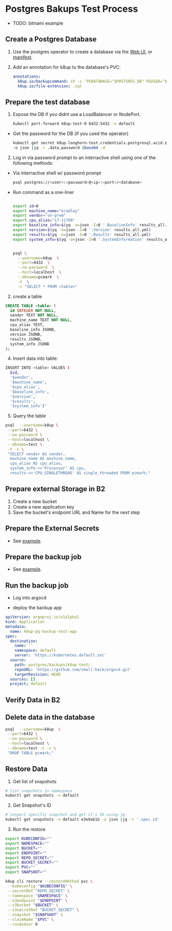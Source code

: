 # Postgres Bakups Test Process
 - TODO: bitnami example


## Create a Postgres Database
 
 1. Use the postgres operator to create a database via the [Web UI](https://pgops.vleermuis.tech/#/list), or [manifest](examples/operator-database.yaml).
 
 2. Add an annotation for k8up to the database's PVC:

    ```yaml
    annotations:
      k8up.io/backupcommand: sh -c 'PGDATABASE="$POSTGRES_DB" PGUSER="$POSTGRES_USER" PGPASSWORD="$POSTGRES_PASSWORD" pg_dump --clean'
      k8up.io/file-extension: .sql
    ```

## Prepare the test database

1. Expose the DB if you didnt use a LoadBalancer or NodePort.

   ```bash
   kubectl port-forward k8up-test-0 6432:5432 -n default
   ```

 - Get the password for the DB (if you used the operator)
   
   ```bash
   kubectl get secret k8up.longhorn-test.credentials.postgresql.acid.zalan.do \
   -o json |jq -r .data.password |base64 -d
   ```

2. Log in via password prompt to an interractive shell using one of the following methods:

- Via interractive shell w/ password prompt
  
  ```bash
  psql postgres://<user>:<password>@<ip>:<port>/<database>
  ```

- Run command as a one-liner

  ```bash
  
  export id=0
  export machine_name="bradley"
  export vendor="on-prem"
  export cpu_alias="i7-11700"
  export baseline_info=$(yq -o=json -I=0 '.BaselineInfo' results_all.yml)
  export version=$(yq -o=json -I=0 '.Version' results_all.yml)
  export results=$(yq -o=json -I=0 '.Results' results_all.yml)
  export system_info=$(yq -o=json -I=0 '.SystemInformation' results_all.yml)


  psql \
    --username=k8up  \
    --port=6432  \
    --no-password  \
    --host=localhost  \
    --dbname=pcmark  \
    -t  \
    -c "SELECT * FROM <table>"
  ```

2. create a table

  ```sql
  CREATE TABLE <table> (
    id INTEGER NOT NULL,
    vendor TEXT NOT NULL,
    machine_name TEXT NOT NULL,
    cpu_alias TEXT,
    baseline_info JSONB,
    version JSONB,
    results JSONB,
    system_info JSONB
  );
  ```

4. Insert data into table:

  ```bash
  INSERT INTO <table> VALUES (
    $id,
    '$vendor',
    '$machine_name',
    '$cpu_alias',
    '$baseline_info',
    '$version',
    '$results',
    '$system_info')"
  ```

5. Query the table

  ```bash
  psql  --username=k8up \
   --port=6432 \
   --no-password \
   --host=localhost \
   --dbname=test \
   -t -c \
   "SELECT vendor AS vendor,
    machine_name AS machine_name,
    cpu_alias AS cpu_alias,
    system_info->>'Processor' AS cpu,
    results->>'CPU_SINGLETHREAD' AS single_threaded FROM pcmark;"
  ```

## Prepare external Storage in B2

1. Create a new bucket
2. Create a new application key
3. Save the bucket's endpoint URL and Name for the next step

## Prepare the External Secrets

- See [example](examples/external-secret.yaml).

## Prepare the backup job

- See [example](examples/backup-job.yaml).

## Run the backup job

- Log into argocd
  
- deploy the backup app

```yaml
apiVersion: argoproj.io/v1alpha1
kind: Application
metadata:
  name: k8up-pg-backup-test-app
spec:
  destination:
    name: ''
    namespace: default
    server: 'https://kubernetes.default.svc'
  source:
    path: postgres/backups/k8up-test/
    repoURL: 'https://github.com/small-hack/argocd.git'
    targetRevision: HEAD
  sources: []
  project: default
```

## Verify Data in B2

## Delete data in the database

```bash
psql  --username=k8up  \
 --port=6432 \
 --no-password \
 --host=localhost \
 --dbname=test -t -c \
 "DROP TABLE pcmark;"
```

## Restore Data

1. Get list of snapshots

  ```bash
  # list snapshots in namespace
  kubectl get snapshots -n default
  ```

2. Get Snapshot's ID
   
  ```bash
  # inspect specific snapshot and get it's ID using jq
  kubectl get snapshots -n default e3e9ab1b -o json |jq -r '.spec.id'
  ```

3. Run the restore

  ```bash
  export KUBECONFIG=""
  export NAMESPACE=""
  export BUCKET=""
  export ENDPOINT=""
  export REPO_SECRET=""
  export BUCKET_SECRET=""
  export PVC=""
  export SNAPSHOT=""

  k8up cli restore --restoreMethod pvc \
   --kubeconfig "$KUBECONFIG" \
   --secretRef "REPO_SECRET" \
   --namespace "$NAMESPACE" \
   --s3endpoint "$ENDPOINT" \
   --s3bucket "$BUCKET" \
   --s3secretRef "BUCKET_SECRET" \
   --snapshot "$SNAPSHOT" \
   --claimName "$PVC" \
   --runAsUser 0
 ```  
